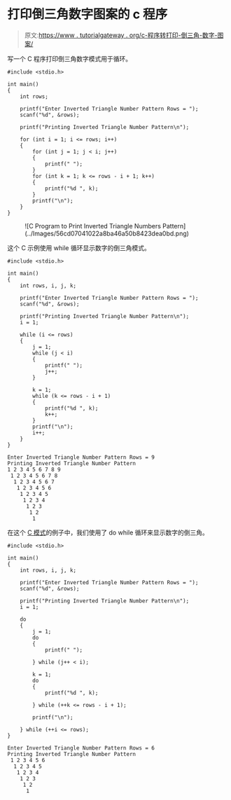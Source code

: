 # 打印倒三角数字图案的 c 程序

> 原文:[https://www . tutorialgateway . org/c-程序转打印-倒三角-数字-图案/](https://www.tutorialgateway.org/c-program-to-print-inverted-triangle-numbers-pattern/)

写一个 C 程序打印倒三角数字模式用于循环。

```
#include <stdio.h>

int main()
{
	int rows;

	printf("Enter Inverted Triangle Number Pattern Rows = ");
	scanf("%d", &rows);

	printf("Printing Inverted Triangle Number Pattern\n");

	for (int i = 1; i <= rows; i++)
	{
		for (int j = 1; j < i; j++)
		{
			printf(" ");
		}
		for (int k = 1; k <= rows - i + 1; k++)
		{
			printf("%d ", k);
		}
		printf("\n");
	}
}
```

<figure class="wp-block-image size-large">![C Program to Print Inverted Triangle Numbers Pattern](../Images/56cd07041022a8ba46a50b8423dea0bd.png)</figure>

这个 C 示例使用 while 循环显示数字的倒三角模式。

```
#include <stdio.h>

int main()
{
	int rows, i, j, k;

	printf("Enter Inverted Triangle Number Pattern Rows = ");
	scanf("%d", &rows);

	printf("Printing Inverted Triangle Number Pattern\n");
	i = 1;

	while (i <= rows)
	{
		j = 1;
		while (j < i)
		{
			printf(" ");
			j++;
		}

		k = 1;
		while (k <= rows - i + 1)
		{
			printf("%d ", k);
			k++;
		}
		printf("\n");
		i++;
	}
}
```

```
Enter Inverted Triangle Number Pattern Rows = 9
Printing Inverted Triangle Number Pattern
1 2 3 4 5 6 7 8 9 
 1 2 3 4 5 6 7 8 
  1 2 3 4 5 6 7 
   1 2 3 4 5 6 
    1 2 3 4 5 
     1 2 3 4 
      1 2 3 
       1 2 
        1 
```

在这个 [C 模式](https://www.tutorialgateway.org/c-programming-examples/)的例子中，我们使用了 do while 循环来显示数字的倒三角。

```
#include <stdio.h>

int main()
{
	int rows, i, j, k;

	printf("Enter Inverted Triangle Number Pattern Rows = ");
	scanf("%d", &rows);

	printf("Printing Inverted Triangle Number Pattern\n");
	i = 1;

	do
	{
		j = 1;
		do
		{
			printf(" ");

		} while (j++ < i);

		k = 1;
		do
		{
			printf("%d ", k);

		} while (++k <= rows - i + 1);

		printf("\n");

	} while (++i <= rows);
}
```

```
Enter Inverted Triangle Number Pattern Rows = 6
Printing Inverted Triangle Number Pattern
 1 2 3 4 5 6 
  1 2 3 4 5 
   1 2 3 4 
    1 2 3 
     1 2 
      1 
```